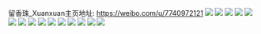 留香珠_Xuanxuan主页地址: https://weibo.com/u/7740972121 
![](https://wx4.sinaimg.cn/mw2000/008rSkt3ly1h9jac3onodj32c0340qv7.jpg) 
![](https://wx4.sinaimg.cn/mw2000/008rSkt3ly1h9jac0ndn7j32c0340qv7.jpg) 
![](https://wx4.sinaimg.cn/mw2000/008rSkt3ly1h9jabx7erej32c0340u0z.jpg) 
![](https://wx4.sinaimg.cn/mw2000/008rSkt3ly1h9jac6hob3j329k2x4x6s.jpg) 
![](https://wx4.sinaimg.cn/mw2000/008rSkt3ly1h9jabuptt5j32c0340qv7.jpg) 
![](https://wx4.sinaimg.cn/mw2000/008rSkt3ly1h9jacbo4dsj32c0340x6t.jpg) 
![](https://wx4.sinaimg.cn/mw2000/008rSkt3ly1h9jaapx6okj32c0340npj.jpg) 
![](https://wx4.sinaimg.cn/mw2000/008rSkt3ly1h9jaalmy30j327n328kjp.jpg) 
![](https://wx4.sinaimg.cn/mw2000/008rSkt3ly1h9jaavevpsj32c0340qva.jpg) 
![](https://wx4.sinaimg.cn/mw2000/008rSkt3ly1h9jaaymvp8j32c0340x6q.jpg) 
![](https://wx4.sinaimg.cn/mw2000/008rSkt3ly1h9jab3we58j32c0340hdy.jpg) 
![](https://wx4.sinaimg.cn/mw2000/008rSkt3ly1h9jab7lyp2j325330cb2d.jpg) 
![](https://wx4.sinaimg.cn/mw2000/008rSkt3ly1h9jabdxzmjj32c03401l4.jpg) 
![](https://wx4.sinaimg.cn/mw2000/008rSkt3ly1h9jabhkwj9j32c0340qv9.jpg) 
![](https://wx4.sinaimg.cn/mw2000/008rSkt3ly1h9jablaepsj32bg2wwhdy.jpg) 
